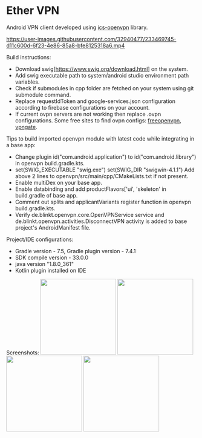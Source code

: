 # Ether VPN
Android VPN client developed using [ics-openvpn](https://github.com/schwabe/ics-openvpn) library.


https://user-images.githubusercontent.com/32940477/233469745-d11c600d-6f23-4e86-85a8-bfe8125318a6.mp4


Build instructions:
* Download swig[https://www.swig.org/download.html] on the system.
* Add swig executable path to system/android studio environment path variables.
* Check if submodules in cpp folder are fetched on your system using git submodule command.
* Replace requestIdToken and google-services.json configuration according to firebase configurations on your account.
* If current ovpn servers are not working then replace .ovpn configurations. Some free sites to find ovpn configs: [freeopenvpn](https://www.freeopenvpn.org/index.php?lang=en), [vpngate](https://www.vpngate.net/en/).

Tips to build imported openvpn module with latest code while integrating in a base app:
* Change plugin id("com.android.application") to id("com.android.library") in openvpn build.gradle.kts.
* set(SWIG_EXECUTABLE "swig.exe")
 set(SWIG_DIR "swigwin-4.1.1")
 Add above 2 lines to openvpn/src/main/cpp/CMakeLists.txt if not present.
* Enable multiDex on your base app.
* Enable databinding and add productFlavors['ui', 'skeleton' in build.gradle of base app.
* Comment out splits and applicantVariants register function in openvpn build.gradle.kts.
* Verify de.blinkt.openvpn.core.OpenVPNService service and de.blinkt.openvpn.activities.DisconnectVPN activity is added to base project's AndroidManifest file.

Project/IDE configurations:
* Gradle version - 7.5, Gradle plugin version - 7.4.1
* SDK compile version - 33.0.0
* java version "1.8.0_361"
* Kotlin plugin installed on IDE

Screenshots:
<img src="https://user-images.githubusercontent.com/32940477/233471447-f1463c93-9f33-4f02-9a37-3e3c905f053f.png" width="200" height="200"/>
<img src="https://user-images.githubusercontent.com/32940477/233471509-da9414a2-646d-4e1f-b056-8eee6d4854ba.png" width="200" height="200"/>
<img src="https://user-images.githubusercontent.com/32940477/233471553-b51308c7-f84e-4395-b54b-327ba162b648.png" width="200" height="200"/>
<img src="https://user-images.githubusercontent.com/32940477/233471662-6756baa8-0650-4a8f-954e-e52b972634b1.png" width="200" height="200"/>



